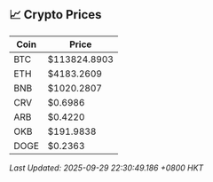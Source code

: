 ## 📈 Crypto Prices

| Coin | Price |
| ---- | ----- |
| BTC | $113824.8903 |
| ETH | $4183.2609 |
| BNB | $1020.2807 |
| CRV | $0.6986 |
| ARB | $0.4220 |
| OKB | $191.9838 |
| DOGE | $0.2363 |

_Last Updated: 2025-09-29 22:30:49.186 +0800 HKT_